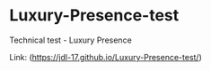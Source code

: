 # Luxury-Presence-test
Technical test - Luxury Presence

Link: (https://jdl-17.github.io/Luxury-Presence-test/)
